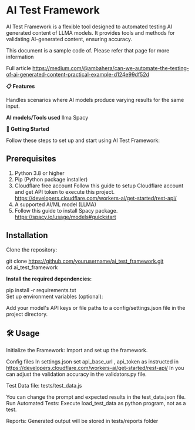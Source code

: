 # **AI Test Framework**

AI Test Framework is a flexible tool designed to automated testing AI generated content of LLMA models. It provides tools and methods for validating AI-generated content, ensuring accuracy.

This document is a sample code of. Please refer that page for more information

Full article 
https://medium.com/@ambahera/can-we-automate-the-testing-of-ai-generated-content-practical-example-d124e99df52d

**📋 Features**

Handles scenarios where AI models produce varying results for the same input.

**AI models/Tools used**
llma
Spacy

**🚀 Getting Started**

Follow these steps to set up and start using AI Test Framework:

## **Prerequisites**

1. Python 3.8 or higher
2. Pip (Python package installer)
3. Cloudflare free account 
   Follow this guide to setup Cloudflare account and get API token to execute this project.
   https://developers.cloudflare.com/workers-ai/get-started/rest-api/
4. A supported AI/ML model (LLMA)
5. Follow this guide to install Spacy package.
   https://spacy.io/usage/models#quickstart


## **Installation**

Clone the repository:

git clone https://github.com/yourusername/ai_test_framework.git  
cd ai_test_framework  

**Install the required dependencies:**

pip install -r requirements.txt  
Set up environment variables (optional):

Add your model's API keys or file paths to a config/settings.json file in the project directory.

## 🛠 Usage
Initialize the Framework:
Import and set up the framework.

Config files
In settings.json set api_base_url , api_token as instructed in https://developers.cloudflare.com/workers-ai/get-started/rest-api/
In you can adjust the validation accuracy in the validators.py file.

Test Data file:
tests/test_data.js

You can change the prompt and expected results in the test_data.json file.
Run Automated Tests:
Execute load_test_data as python program, not as a test.

Reports:
Generated output will be stored in tests/reports folder

